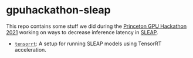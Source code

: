 # gpuhackathon-sleap

This repo contains some stuff we did during the [Princeton GPU Hackathon 2021](https://gpuhackathons.org/index.php/event/princeton-gpu-hackathon-2021) working on ways to decrease inference latency in [SLEAP](https://sleap.ai).


- [`tensorrt`](tensorrt/README.md): A setup for running SLEAP models using TensorRT acceleration.
